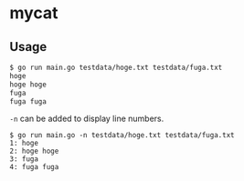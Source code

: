 # mycat

## Usage
```sh
$ go run main.go testdata/hoge.txt testdata/fuga.txt
hoge
hoge hoge
fuga
fuga fuga
```

`-n` can be added to display line numbers.
```
$ go run main.go -n testdata/hoge.txt testdata/fuga.txt
1: hoge
2: hoge hoge
3: fuga
4: fuga fuga
```
